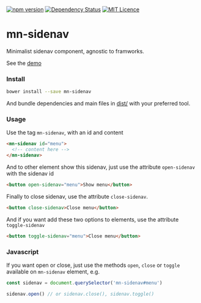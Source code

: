 [![npm version](https://badge.fury.io/js/mn-button.svg)](https://badge.fury.io/js/mn-button)
[![Dependency Status](https://gemnasium.com/badges/github.com/minimalist-components/mn-button.svg)](https://gemnasium.com/github.com/minimalist-components/mn-button)
[![MIT Licence](https://badges.frapsoft.com/os/mit/mit.svg?v=103)](https://opensource.org/licenses/mit-license.php)   

# mn-sidenav

Minimalist sidenav component, agnostic to framworks.

See the [demo](https://minimalist-components.github.io/mn-sidenav/)

### Install

```sh
bower install --save mn-sidenav
```

And bundle dependencies and main files in [dist/](https://github.com/minimalist-components/mn-sidenav/tree/master/dist) with your preferred tool.


### Usage

Use the tag `mn-sidenav`, with an id and content

```html
<mn-sidenav id="menu">
  <!-- content here -->
</mn-sidenav>
```

And to other element show this sidenav, just use the attribute `open-sidenav` with the sidenav id

```html
<button open-sidenav="menu">Show menu</button>
```

Finally to close sidenav, use the attribute `close-sidenav`.

```html
<button close-sidenav>Close menu</button>
```

And if you want add these two options to elements, use the attribute `toggle-sidenav`

```html
<button toggle-sidenav="menu">Close menu</button>
```

### Javascript
If you want open or close, just use the methods `open`, `close` or `toggle` available on `mn-sidenav` element, e.g.

```js
const sidenav = document.querySelector('mn-sidenav#menu')

sidenav.open() // or sidenav.close(), sidenav.toggle()
```

